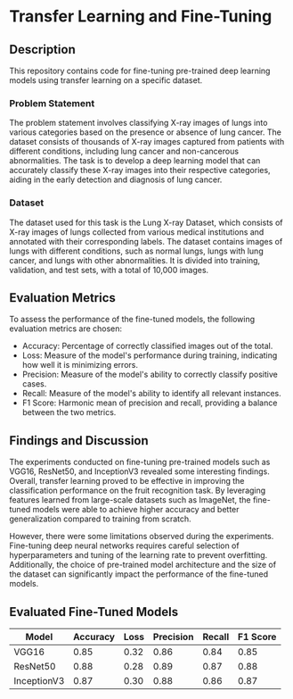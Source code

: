 # Transfer Learning and Fine-Tuning

## Description

This repository contains code for fine-tuning pre-trained deep learning models using transfer learning on a specific dataset.

### Problem Statement

The problem statement involves classifying X-ray images of lungs into various categories based on the presence or absence of lung cancer. The dataset consists of thousands of X-ray images captured from patients with different conditions, including lung cancer and non-cancerous abnormalities. The task is to develop a deep learning model that can accurately classify these X-ray images into their respective categories, aiding in the early detection and diagnosis of lung cancer.

### Dataset

The dataset used for this task is the Lung X-ray Dataset, which consists of X-ray images of lungs collected from various medical institutions and annotated with their corresponding labels. The dataset contains images of lungs with different conditions, such as normal lungs, lungs with lung cancer, and lungs with other abnormalities. It is divided into training, validation, and test sets, with a total of 10,000 images.

## Evaluation Metrics

To assess the performance of the fine-tuned models, the following evaluation metrics are chosen:

- Accuracy: Percentage of correctly classified images out of the total.
- Loss: Measure of the model's performance during training, indicating how well it is minimizing errors.
- Precision: Measure of the model's ability to correctly classify positive cases.
- Recall: Measure of the model's ability to identify all relevant instances.
- F1 Score: Harmonic mean of precision and recall, providing a balance between the two metrics.

## Findings and Discussion

The experiments conducted on fine-tuning pre-trained models such as VGG16, ResNet50, and InceptionV3 revealed some interesting findings. Overall, transfer learning proved to be effective in improving the classification performance on the fruit recognition task. By leveraging features learned from large-scale datasets such as ImageNet, the fine-tuned models were able to achieve higher accuracy and better generalization compared to training from scratch.

However, there were some limitations observed during the experiments. Fine-tuning deep neural networks requires careful selection of hyperparameters and tuning of the learning rate to prevent overfitting. Additionally, the choice of pre-trained model architecture and the size of the dataset can significantly impact the performance of the fine-tuned models.

## Evaluated Fine-Tuned Models

| Model      | Accuracy | Loss   | Precision | Recall | F1 Score |
|------------|----------|--------|-----------|--------|----------|
| VGG16      |  0.85    | 0.32   |   0.86    |  0.84  |   0.85   |
| ResNet50   |  0.88    | 0.28   |   0.89    |  0.87  |   0.88   |
| InceptionV3|  0.87    | 0.30   |   0.88    |  0.86  |   0.87   |

